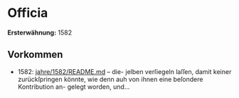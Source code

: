 # Officia

**Ersterwähnung:** 1582

## Vorkommen
- 1582: [jahre/1582/README.md](../jahre/1582/README.md) – die-
jelben verſiegeln laſſen, damit keiner zurückſpringen könnte,
wie denn auh von ihnen eine beſondere Kontribution an-
gelegt worden, und...
